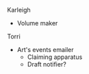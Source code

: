 Karleigh

- Volume maker


Torri

- Art's events emailer
    - Claiming apparatus
    - Draft notifier?